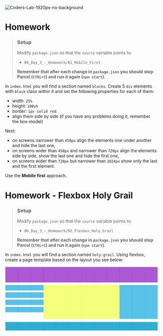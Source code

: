 ![Coders-Lab-1920px-no-background](https://user-images.githubusercontent.com/30623667/104709394-2cabee80-571f-11eb-9518-ea6a794e558e.png)


# Homework

> ### Setup
> Modify `package.json` so that the `source` variable points to:
> -  `06_Day_3_-_Homework/01_Mobile_First`
>
> **Remember that after each change in `package.json` you should stop Parcel (`CTRL+C`) and run it again (`npm start`).**

In `index.html` you will find a section named `blocks`.
Create 5 `div` elements with `block` class within it and set the following properties for each of them:
* width: `25%`
* height: `100vh`
* border: `1px solid red`
* align them side by side (if you have any problems doing it, remember the box-model)

Next:
* on screens narrower than `450px` align the elements one under another and hide the last one,
* on screens wider than `450px` and narrower than `720px` align the elements side by side, show the last one and hide the first one,
* on screens wider than `720px` but narrower than `1024px` show only the last and the first element.

Use the **Mobile first** approach.


# Homework - Flexbox Holy Grail

> ### Setup
> Modify `package.json` so that the `source` variable points to:
> -  `06_Day_3_-_Homework/02_Flexbox_Holy_Grail`
>
> **Remember that after each change in `package.json` you should stop Parcel (`CTRL+C`) and run it again (`npm start`).**

In `index.html` you will find a section named `holy-grail`.
Using flexbox, create a page template based on the layout you see below:

![grid](images/holy.jpg)
